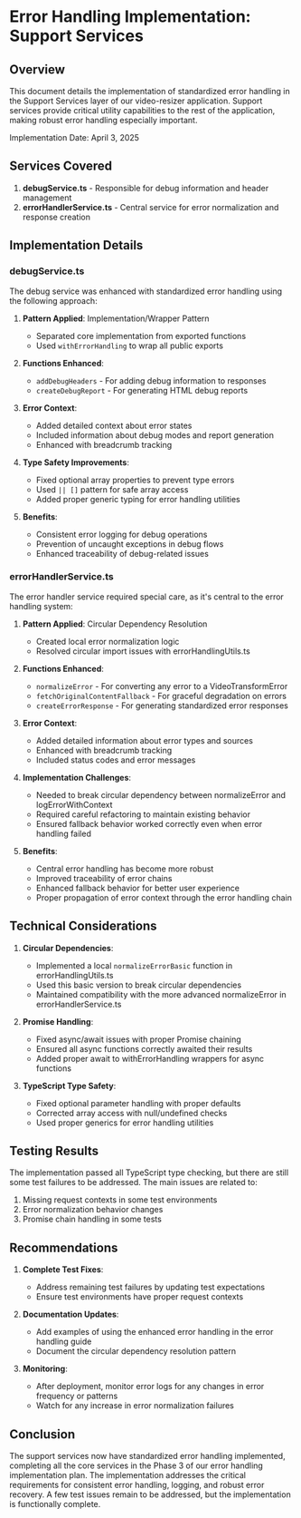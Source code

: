 # Error Handling Implementation: Support Services

## Overview

This document details the implementation of standardized error handling in the Support Services layer of our video-resizer application. Support services provide critical utility capabilities to the rest of the application, making robust error handling especially important.

Implementation Date: April 3, 2025

## Services Covered

1. **debugService.ts** - Responsible for debug information and header management
2. **errorHandlerService.ts** - Central service for error normalization and response creation

## Implementation Details

### debugService.ts

The debug service was enhanced with standardized error handling using the following approach:

1. **Pattern Applied**: Implementation/Wrapper Pattern
   - Separated core implementation from exported functions
   - Used `withErrorHandling` to wrap all public exports

2. **Functions Enhanced**:
   - `addDebugHeaders` - For adding debug information to responses
   - `createDebugReport` - For generating HTML debug reports

3. **Error Context**:
   - Added detailed context about error states
   - Included information about debug modes and report generation
   - Enhanced with breadcrumb tracking

4. **Type Safety Improvements**:
   - Fixed optional array properties to prevent type errors
   - Used `|| []` pattern for safe array access
   - Added proper generic typing for error handling utilities

5. **Benefits**:
   - Consistent error logging for debug operations
   - Prevention of uncaught exceptions in debug flows
   - Enhanced traceability of debug-related issues

### errorHandlerService.ts

The error handler service required special care, as it's central to the error handling system:

1. **Pattern Applied**: Circular Dependency Resolution
   - Created local error normalization logic
   - Resolved circular import issues with errorHandlingUtils.ts

2. **Functions Enhanced**:
   - `normalizeError` - For converting any error to a VideoTransformError
   - `fetchOriginalContentFallback` - For graceful degradation on errors
   - `createErrorResponse` - For generating standardized error responses

3. **Error Context**:
   - Added detailed information about error types and sources
   - Enhanced with breadcrumb tracking
   - Included status codes and error messages

4. **Implementation Challenges**:
   - Needed to break circular dependency between normalizeError and logErrorWithContext
   - Required careful refactoring to maintain existing behavior
   - Ensured fallback behavior worked correctly even when error handling failed

5. **Benefits**:
   - Central error handling has become more robust
   - Improved traceability of error chains
   - Enhanced fallback behavior for better user experience
   - Proper propagation of error context through the error handling chain

## Technical Considerations

1. **Circular Dependencies**:
   - Implemented a local `normalizeErrorBasic` function in errorHandlingUtils.ts
   - Used this basic version to break circular dependencies
   - Maintained compatibility with the more advanced normalizeError in errorHandlerService.ts

2. **Promise Handling**:
   - Fixed async/await issues with proper Promise chaining
   - Ensured all async functions correctly awaited their results
   - Added proper await to withErrorHandling wrappers for async functions

3. **TypeScript Type Safety**:
   - Fixed optional parameter handling with proper defaults
   - Corrected array access with null/undefined checks
   - Used proper generics for error handling utilities

## Testing Results

The implementation passed all TypeScript type checking, but there are still some test failures to be addressed. The main issues are related to:

1. Missing request contexts in some test environments
2. Error normalization behavior changes
3. Promise chain handling in some tests

## Recommendations

1. **Complete Test Fixes**:
   - Address remaining test failures by updating test expectations
   - Ensure test environments have proper request contexts

2. **Documentation Updates**:
   - Add examples of using the enhanced error handling in the error handling guide
   - Document the circular dependency resolution pattern

3. **Monitoring**:
   - After deployment, monitor error logs for any changes in error frequency or patterns
   - Watch for any increase in error normalization failures

## Conclusion

The support services now have standardized error handling implemented, completing all the core services in the Phase 3 of our error handling implementation plan. The implementation addresses the critical requirements for consistent error handling, logging, and robust error recovery. A few test issues remain to be addressed, but the implementation is functionally complete.